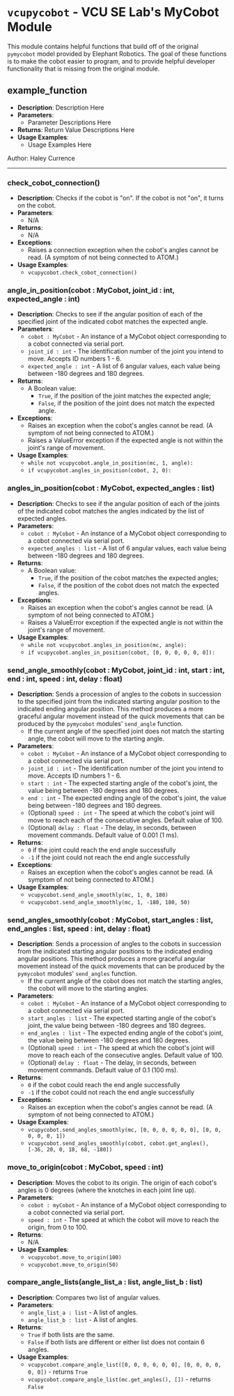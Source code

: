 # `vcupycobot` - VCU SE Lab's MyCobot Module

This module contains helpful functions that build off of the original `pymycobot` model provided by Elephant Robotics. The goal of these functions is to make the cobot easier to program, and to provide helpful developer functionality that is missing from the original module.

## example_function
- **Description**: Description Here
- **Parameters**: 
    - Parameter Descriptions Here
- **Returns**: Return Value Descriptions Here
- **Usage Examples**:
    - Usage Examples Here

Author: Haley Currence

---

### check_cobot_connection()
- **Description**: Checks if the cobot is "on". If the cobot is not "on", it turns on the cobot.
- **Parameters**: 
    - N/A
- **Returns**: 
    - N/A
- **Exceptions**:
    - Raises a connection exception when the cobot's angles cannot be read. (A symptom of not being connected to ATOM.)
- **Usage Examples**:
    - `vcupycobot.check_cobot_connection()`

### angle_in_position(cobot : MyCobot, joint_id : int, expected_angle : int)
- **Description**: Checks to see if the angular position of each of the specified joint of the indicated cobot matches the expected angle.
- **Parameters**: 
    - `cobot : MyCobot` - An instance of a MyCobot object corresponding to a cobot connected via serial port.
    - `joint_id : int` - The identification number of the joint you intend to move. Accepts ID numbers 1 - 6. 
    - `expected_angle : int` - A list of 6 angular values, each value being between -180 degrees and 180 degrees.
- **Returns**:
    - A Boolean value: 
        - `True`, if the position of the joint matches the expected angle;
        - `False`, if the position of the joint does not match the expected angle.
- **Exceptions**:
    - Raises an exception when the cobot's angles cannot be read. (A symptom of not being connected to ATOM.)
    - Raises a ValueError exception if the expected angle is not within the joint's range of movement.
- **Usage Examples**:
    - `while not vcupycobot.angle_in_position(mc, 1, angle):`
    - `if vcupycobot.angles_in_position(cobot, 2, 0):`

### angles_in_position(cobot : MyCobot, expected_angles : list)
- **Description**: Checks to see if the angular position of each of the joints of the indicated cobot matches the angles indicated by the list of expected angles. 
- **Parameters**:
    - `cobot : MyCobot` - An instance of a MyCobot object corresponding to a cobot connected via serial port.
    - `expected_angles : list` - A list of 6 angular values, each value being between -180 degrees and 180 degrees.
- **Returns**: 
    - A Boolean value: 
        - `True`, if the position of the cobot matches the expected angles;
        - `False`, if the position of the cobot does not match the expected angles.
- **Exceptions**:
    - Raises an exception when the cobot's angles cannot be read. (A symptom of not being connected to ATOM.)
    - Raises a ValueError exception if the expected angle is not within the joint's range of movement.
- **Usage Examples**:
    - `while not vcupycobot.angles_in_position(mc, angle):`
    - `if vcupycobot.angles_in_position(cobot, [0, 0, 0, 0, 0, 0]):`

### send_angle_smoothly(cobot : MyCobot, joint_id : int, start : int, end : int, speed : int, delay : float)
- **Description**: Sends a procession of angles to the cobots in succession to the specified joint from the indicated 
    starting angular position to the indicated ending angular position. This method produces a more graceful angular 
    movement instead of the quick movements that can be produced by the `pymycobot` modules' `send_angle` function. 
    - If the current angle of the specified joint does not match the starting angle, the cobot will move to the starting 
        angle.
- **Parameters**:
    - `cobot : MyCobot` - An instance of a MyCobot object corresponding to a cobot connected via serial port.
    - `joint_id : int` - The identification number of the joint you intend to move. Accepts ID numbers 1 - 6. 
    - `start : int` - The expected starting angle of the cobot's joint, the value being between -180 degrees and 180 
        degrees.
    - `end : int` - The expected ending angle of the cobot's joint, the value being between -180 degrees and 180 degrees.
    - (Optional) `speed : int` - The speed at which the cobot's joint will move to reach each of the consecutive angles.
        Default value of 100.
    - (Optional) `delay : float` - The delay, in seconds, between movement commands. Default value of 0.001 (1 ms).
- **Returns**:
    - `0` if the joint could reach the end angle successfully
    - `-1` if the joint could not reach the end angle successfully
- **Exceptions**:
    - Raises an exception when the cobot's angles cannot be read. (A symptom of not being connected to ATOM.)
- **Usage Examples**:
    - `vcupycobot.send_angle_smoothly(mc, 1, 0, 180)`
    - `vcupycobot.send_angle_smoothly(mc, 1, -180, 180, 50)`

### send_angles_smoothly(cobot : MyCobot, start_angles : list, end_angles : list, speed : int, delay : float)
- **Description**: Sends a procession of angles to the cobots in succession from the indicated starting angular 
    positions to the indicated ending angular positions. This method produces a more graceful angular movement instead 
    of the quick movements that can be produced by the `pymycobot` modules' `send_angles` function. 
    - If the current angle of the cobot does not match the starting angles, the cobot will move to the starting angles.
- **Parameters**:
    - `cobot : MyCobot` - An instance of a MyCobot object corresponding to a cobot connected via serial port.
    - `start_angles : list` - The expected starting angle of the cobot's joint, the value being between -180 degrees 
        and 180 degrees.
    - `end_angles : list` - The expected ending angle of the cobot's joint, the value being between -180 degrees and 
        180 degrees.
    - (Optional) `speed : int` - The speed at which the cobot's joint will move to reach each of the consecutive angles.
        Default value of 100.
    - (Optional) `delay : float` - The delay, in seconds, between movement commands. Default value of 0.1 (100 ms).
- **Returns**:
    - `0` if the cobot could reach the end angle successfully
    - `-1` if the cobot could not reach the end angle successfully
- **Exceptions**:
    - Raises an exception when the cobot's angles cannot be read. (A symptom of not being connected to ATOM.)
- **Usage Examples**:
    - `vcupycobot.send_angles_smoothly(mc, [0, 0, 0, 0, 0, 0], [0, 0, 0, 0, 0, 1])`
    - `vcupycobot.send_angles_smoothly(cobot, cobot.get_angles(), [-36, 20, 0, 18, 68, -180])`

### move_to_origin(cobot : MyCobot, speed : int)
- **Description**: Moves the cobot to its origin. The origin of each cobot's angles is 0 degrees (where the knotches in each joint line up). 
- **Parameters**:
    - `cobot : myCobot` - An instance of a MyCobot object corresponding to a cobot connected via serial port.
    - `speed : int` - The speed at which the cobot will move to reach the origin, from 0 to 100.
- **Returns**:
    - N/A
- **Usage Examples**:
    - `vcupycobot.move_to_origin(100)`
    - `vcupycobot.move_to_origin(50)`

### compare_angle_lists(angle_list_a : list, angle_list_b : list)
- **Description**: Compares two list of angular values.
- **Parameters**:
    - `angle_list_a : list` - A list of angles.
    - `angle_list_b : list` - A list of angles.
- **Returns**:
    - `True` if both lists are the same.
    - `False` if both lists are different or either list does not contain 6 angles.
- **Usage Examples**:
    - `vcupycobot.compare_angle_list([0, 0, 0, 0, 0, 0], [0, 0, 0, 0, 0, 0])` - returns `True`
    - `vcupycobot.compare_angle_list(mc.get_angles(), [])` - returns `False`
